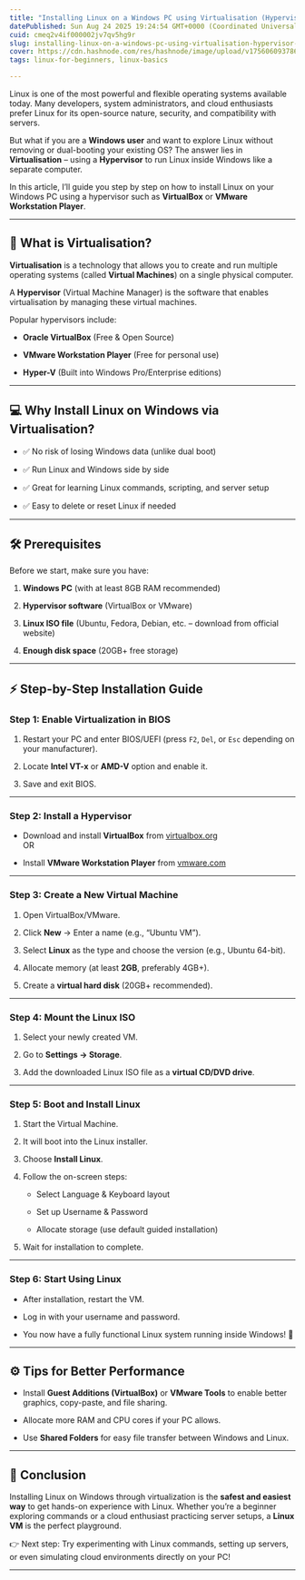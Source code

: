 ```yaml
---
title: "Installing Linux on a Windows PC using Virtualisation (Hypervisor Guide)"
datePublished: Sun Aug 24 2025 19:24:54 GMT+0000 (Coordinated Universal Time)
cuid: cmeq2v4if000002jv7qv5hg9r
slug: installing-linux-on-a-windows-pc-using-virtualisation-hypervisor-guide
cover: https://cdn.hashnode.com/res/hashnode/image/upload/v1756060937863/bb9cc20b-ef23-413d-919d-fbab279e1c1f.jpeg
tags: linux-for-beginners, linux-basics

---
```


Linux is one of the most powerful and flexible operating systems available today. Many developers, system administrators, and cloud enthusiasts prefer Linux for its open-source nature, security, and compatibility with servers.

But what if you are a **Windows user** and want to explore Linux without removing or dual-booting your existing OS? The answer lies in **Virtualisation** – using a **Hypervisor** to run Linux inside Windows like a separate computer.

In this article, I’ll guide you step by step on how to install Linux on your Windows PC using a hypervisor such as **VirtualBox** or **VMware Workstation Player**.

---

## 🔑 What is Virtualisation?

**Virtualisation** is a technology that allows you to create and run multiple operating systems (called **Virtual Machines**) on a single physical computer.

A **Hypervisor** (Virtual Machine Manager) is the software that enables virtualisation by managing these virtual machines.

Popular hypervisors include:

* **Oracle VirtualBox** (Free & Open Source)
    
* **VMware Workstation Player** (Free for personal use)
    
* **Hyper-V** (Built into Windows Pro/Enterprise editions)
    

---

## 💻 Why Install Linux on Windows via Virtualisation?

* ✅ No risk of losing Windows data (unlike dual boot)
    
* ✅ Run Linux and Windows side by side
    
* ✅ Great for learning Linux commands, scripting, and server setup
    
* ✅ Easy to delete or reset Linux if needed
    

---

## 🛠️ Prerequisites

Before we start, make sure you have:

1. **Windows PC** (with at least 8GB RAM recommended)
    
2. **Hypervisor software** (VirtualBox or VMware)
    
3. **Linux ISO file** (Ubuntu, Fedora, Debian, etc. – download from official website)
    
4. **Enough disk space** (20GB+ free storage)
    

---

## ⚡ Step-by-Step Installation Guide

### **Step 1: Enable Virtualization in BIOS**

1. Restart your PC and enter BIOS/UEFI (press `F2`, `Del`, or `Esc` depending on your manufacturer).
    
2. Locate **Intel VT-x** or **AMD-V** option and enable it.
    
3. Save and exit BIOS.
    

---

### **Step 2: Install a Hypervisor**

* Download and install **VirtualBox** from [virtualbox.org](https://www.virtualbox.org/)  
    OR
    
* Install **VMware Workstation Player** from [vmware.com](https://www.vmware.com/products/workstation-player.html)
    

---

### **Step 3: Create a New Virtual Machine**

1. Open VirtualBox/VMware.
    
2. Click **New** → Enter a name (e.g., “Ubuntu VM”).
    
3. Select **Linux** as the type and choose the version (e.g., Ubuntu 64-bit).
    
4. Allocate memory (at least **2GB**, preferably 4GB+).
    
5. Create a **virtual hard disk** (20GB+ recommended).
    

---

### **Step 4: Mount the Linux ISO**

1. Select your newly created VM.
    
2. Go to **Settings → Storage**.
    
3. Add the downloaded Linux ISO file as a **virtual CD/DVD drive**.
    

---

### **Step 5: Boot and Install Linux**

1. Start the Virtual Machine.
    
2. It will boot into the Linux installer.
    
3. Choose **Install Linux**.
    
4. Follow the on-screen steps:
    
    * Select Language & Keyboard layout
        
    * Set up Username & Password
        
    * Allocate storage (use default guided installation)
        
5. Wait for installation to complete.
    

---

### **Step 6: Start Using Linux**

* After installation, restart the VM.
    
* Log in with your username and password.
    
* You now have a fully functional Linux system running inside Windows! 🎉
    

---

## ⚙️ Tips for Better Performance

* Install **Guest Additions (VirtualBox)** or **VMware Tools** to enable better graphics, copy-paste, and file sharing.
    
* Allocate more RAM and CPU cores if your PC allows.
    
* Use **Shared Folders** for easy file transfer between Windows and Linux.
    

---

## 🎯 Conclusion

Installing Linux on Windows through virtualization is the **safest and easiest way** to get hands-on experience with Linux. Whether you’re a beginner exploring commands or a cloud enthusiast practicing server setups, a **Linux VM** is the perfect playground.

👉 Next step: Try experimenting with Linux commands, setting up servers, or even simulating cloud environments directly on your PC!

---